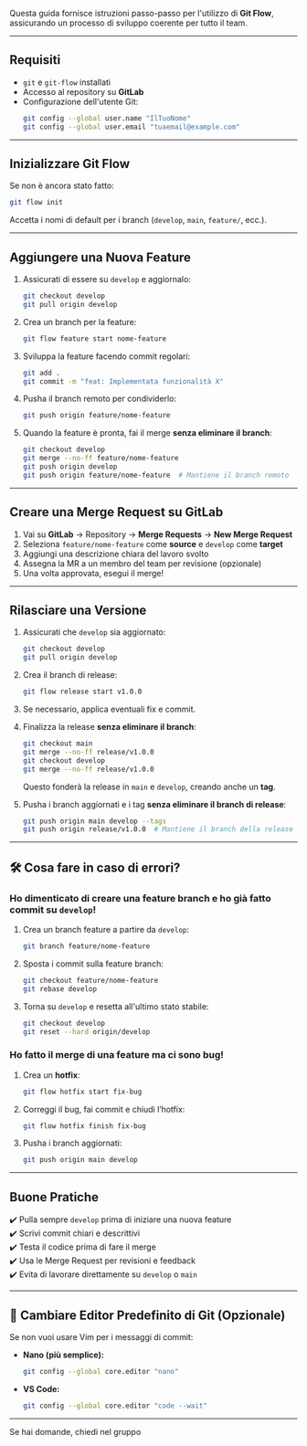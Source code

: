 Questa guida fornisce istruzioni passo-passo per l'utilizzo di **Git Flow**, assicurando un processo di sviluppo coerente per tutto il team.

---

## Requisiti
- `git` e `git-flow` installati
- Accesso al repository su **GitLab**
- Configurazione dell'utente Git:
  ```sh
  git config --global user.name "IlTuoNome"
  git config --global user.email "tuaemail@example.com"
  ```

---

## Inizializzare Git Flow
Se non è ancora stato fatto:
```sh
git flow init
```
Accetta i nomi di default per i branch (`develop`, `main`, `feature/`, ecc.).

---

## Aggiungere una Nuova Feature

1. Assicurati di essere su `develop` e aggiornalo:
   ```sh
   git checkout develop
   git pull origin develop
   ```
2. Crea un branch per la feature:
   ```sh
   git flow feature start nome-feature
   ```
3. Sviluppa la feature facendo commit regolari:
   ```sh
   git add .
   git commit -m "feat: Implementata funzionalità X"
   ```
4. Pusha il branch remoto per condividerlo:
   ```sh
   git push origin feature/nome-feature
   ```
5. Quando la feature è pronta, fai il merge **senza eliminare il branch**:
   ```sh
   git checkout develop
   git merge --no-ff feature/nome-feature
   git push origin develop
   git push origin feature/nome-feature  # Mantiene il branch remoto
   ```

---

## Creare una Merge Request su GitLab

1. Vai su **GitLab** → Repository → **Merge Requests** → **New Merge Request**
2. Seleziona `feature/nome-feature` come **source** e `develop` come **target**
3. Aggiungi una descrizione chiara del lavoro svolto
4. Assegna la MR a un membro del team per revisione (opzionale)
5. Una volta approvata, esegui il merge!

---

## Rilasciare una Versione

1. Assicurati che `develop` sia aggiornato:
   ```sh
   git checkout develop
   git pull origin develop
   ```
2. Crea il branch di release:
   ```sh
   git flow release start v1.0.0
   ```
3. Se necessario, applica eventuali fix e commit.
4. Finalizza la release **senza eliminare il branch**:
   ```sh
   git checkout main
   git merge --no-ff release/v1.0.0
   git checkout develop
   git merge --no-ff release/v1.0.0
   ```
   Questo fonderà la release in `main` e `develop`, creando anche un **tag**.

5. Pusha i branch aggiornati e i tag **senza eliminare il branch di release**:
   ```sh
   git push origin main develop --tags
   git push origin release/v1.0.0  # Mantiene il branch della release
   ```

---

## 🛠 Cosa fare in caso di errori?

### Ho dimenticato di creare una feature branch e ho già fatto commit su `develop`!
1. Crea un branch feature a partire da `develop`:
   ```sh
   git branch feature/nome-feature
   ```
2. Sposta i commit sulla feature branch:
   ```sh
   git checkout feature/nome-feature
   git rebase develop
   ```
3. Torna su `develop` e resetta all'ultimo stato stabile:
   ```sh
   git checkout develop
   git reset --hard origin/develop
   ```

### Ho fatto il merge di una feature ma ci sono bug!
1. Crea un **hotfix**:
   ```sh
   git flow hotfix start fix-bug
   ```
2. Correggi il bug, fai commit e chiudi l’hotfix:
   ```sh
   git flow hotfix finish fix-bug
   ```
3. Pusha i branch aggiornati:
   ```sh
   git push origin main develop
   ```

---

## Buone Pratiche
✔️ Pulla sempre `develop` prima di iniziare una nuova feature  
✔️ Scrivi commit chiari e descrittivi  
✔️ Testa il codice prima di fare il merge  
✔️ Usa le Merge Request per revisioni e feedback  
✔️ Evita di lavorare direttamente su `develop` o `main`  

---

## 🔧 Cambiare Editor Predefinito di Git (Opzionale)

Se non vuoi usare Vim per i messaggi di commit:
- **Nano (più semplice):**
  ```sh
  git config --global core.editor "nano"
  ```
- **VS Code:**
  ```sh
  git config --global core.editor "code --wait"
  ```

---

Se hai domande, chiedi nel gruppo
